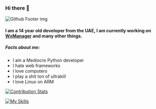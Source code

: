 ### Hi there 👋

![Github Footer img](https://github.githubassets.com/images/modules/site/home/footer-illustration.webp)

#### I am a 14 year old developer from the UAE, I am currently working on [WxManager](http://github.com/wxmanager) and many other things.
##### Facts about me:
- I am a Mediocre Python developer
- I hate web frameworks
- I love computers
- I play a shit ton of ultrakill
- I love Linux on ARM

[![Contribution Stats](https://github-contribution-stats.vercel.app/api/?username=planetjunkie)](https://github.com/LordDashMe/github-contribution-stats/)

[![My Skills](https://skillicons.dev/icons?i=py,linux,html,md,vscode,figma,qt,godot&perline=4)](https://skillicons.dev)


